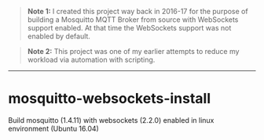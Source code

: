 
> **Note 1:** I created this project way back in 2016-17 for the purpose of building a Mosquitto MQTT Broker from source with WebSockets support enabled. At that time the WebSockets support was not enabled by default.

> **Note 2:** This project was one of my earlier attempts to reduce my workload via automation with scripting.

---

# mosquitto-websockets-install
Build mosquitto (1.4.11) with websockets (2.2.0) enabled in linux environment (Ubuntu 16.04)
